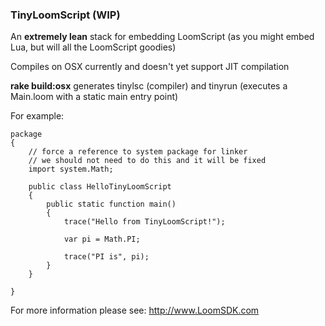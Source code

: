 ### TinyLoomScript (WIP)

An **extremely lean** stack for embedding LoomScript (as you might embed Lua, but will all the LoomScript goodies)

Compiles on OSX currently and doesn't yet support JIT compilation

**rake build:osx** generates tinylsc (compiler) and tinyrun (executes a Main.loom with a static main entry point)

For example:

```as3
package
{
    // force a reference to system package for linker
    // we should not need to do this and it will be fixed
    import system.Math;

    public class HelloTinyLoomScript
    {
        public static function main()
        {
            trace("Hello from TinyLoomScript!");

            var pi = Math.PI;

            trace("PI is", pi);
        }
    }

}
```

For more information please see: http://www.LoomSDK.com
